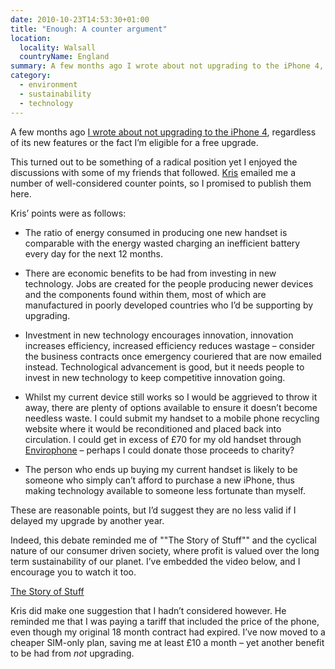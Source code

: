 ```yaml
---
date: 2010-10-23T14:53:30+01:00
title: "Enough: A counter argument"
location:
  locality: Walsall
  countryName: England
summary: A few months ago I wrote about not upgrading to the iPhone 4, regardless of the fact I’m eligible for a free upgrade. This turned out to be something of a radical position but I enjoyed the debate that followed.
category:
  - environment
  - sustainability
  - technology
---
```


A few months ago [I wrote about not upgrading to the iPhone 4][1], regardless of its new features or the fact I’m eligible for a free upgrade.

This turned out to be something of a radical position yet I enjoyed the discussions with some of my friends that followed. [Kris][2] emailed me a number of well-considered counter points, so I promised to publish them here.

Kris’ points were as follows:

- The ratio of energy consumed in producing one new handset is comparable with the energy wasted charging an inefficient battery every day for the next 12 months.

- There are economic benefits to be had from investing in new technology. Jobs are created for the people producing newer devices and the components found within them, most of which are manufactured in poorly developed countries who I’d be supporting by upgrading.

- Investment in new technology encourages innovation, innovation increases efficiency, increased efficiency reduces wastage – consider the business contracts once emergency couriered that are now emailed instead. Technological advancement is good, but it needs people to invest in new technology to keep competitive innovation going.

- Whilst my current device still works so I would be aggrieved to throw it away, there are plenty of options available to ensure it doesn’t become needless waste. I could submit my handset to a mobile phone recycling website where it would be reconditioned and placed back into circulation. I could get in excess of £70 for my old handset through [Envirophone][3] – perhaps I could donate those proceeds to charity?

- The person who ends up buying my current handset is likely to be someone who simply can’t afford to purchase a new iPhone, thus making technology available to someone less fortunate than myself.

These are reasonable points, but I’d suggest they are no less valid if I delayed my upgrade by another year.

Indeed, this debate reminded me of ""The Story of Stuff"" and the cyclical nature of our consumer driven society, where profit is valued over the long term sustainability of our planet. I’ve embedded the video below, and I encourage you to watch it too.

[The Story of Stuff](https://www.youtube.com/watch?v=9GorqroigqM)

Kris did make one suggestion that I hadn’t considered however. He reminded me that I was paying a tariff that included the price of the phone, even though my original 18 month contract had expired. I’ve now moved to a cheaper SIM-only plan, saving me at least £10 a month – yet another benefit to be had from _not_ upgrading.

[1]: /2010/177/a1/iphone_4/
[2]: http://www.krisweb.co.uk/
[3]: http://www.envirofone.com/
